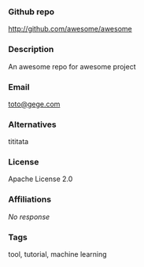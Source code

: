 ### Github repo

http://github.com/awesome/awesome

### Description

An awesome repo for awesome project

### Email

toto@gege.com

### Alternatives

tititata

### License

Apache License 2.0

### Affiliations

_No response_

### Tags

tool, tutorial, machine learning
